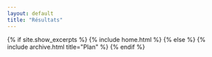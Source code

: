 ```yaml
---
layout: default
title: "Résultats"
---
```


{% if site.show_excerpts %}
  {% include home.html %}
{% else %}
  {% include archive.html title="Plan" %}
{% endif %}
